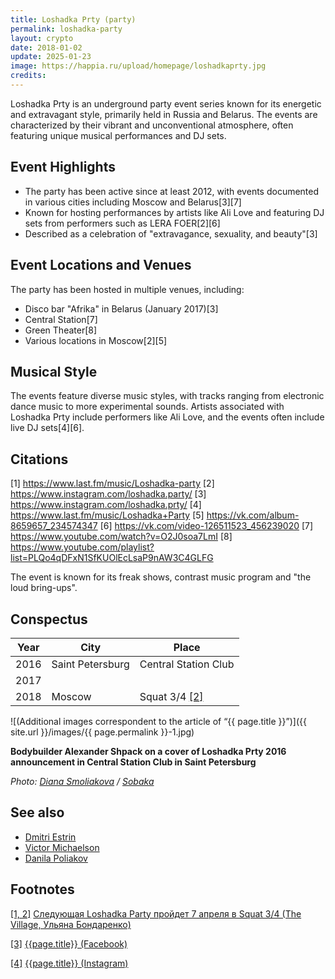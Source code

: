```yaml
---
title: Loshadka Prty (party)
permalink: loshadka-party
layout: crypto
date: 2018-01-02
update: 2025-01-23
image: https://happia.ru/upload/homepage/loshadkaprty.jpg
credits:
---
```

Loshadka Prty is an underground party event series known for its energetic and extravagant style, primarily held in Russia and Belarus. The events are characterized by their vibrant and unconventional atmosphere, often featuring unique musical performances and DJ sets.

## Event Highlights

- The party has been active since at least 2012, with events documented in various cities including Moscow and Belarus[3][7]
- Known for hosting performances by artists like Ali Love and featuring DJ sets from performers such as LERA FOER[2][6]
- Described as a celebration of "extravagance, sexuality, and beauty"[3]

## Event Locations and Venues

The party has been hosted in multiple venues, including:
- Disco bar "Afrika" in Belarus (January 2017)[3]
- Central Station[7]
- Green Theater[8]
- Various locations in Moscow[2][5]

## Musical Style

The events feature diverse music styles, with tracks ranging from electronic dance music to more experimental sounds. Artists associated with Loshadka Prty include performers like Ali Love, and the events often include live DJ sets[4][6].

## Citations

[1] https://www.last.fm/music/Loshadka-party
[2] https://www.instagram.com/loshadka.party/
[3] https://www.instagram.com/loshadka.prty/
[4] https://www.last.fm/music/Loshadka+Party
[5] https://vk.com/album-8659657_234574347
[6] https://vk.com/video-126511523_456239020
[7] https://www.youtube.com/watch?v=O2J0soa7LmI
[8] https://www.youtube.com/playlist?list=PLQo4qDFxN1SfKUOlEcLsaP9nAW3C4GLFG

The event is known for its freak shows, contrast music program and "the loud bring-ups".

## Conspectus

|Year|City|Place|
|-|-|-|
|2016|Saint Petersburg|Central Station Club|
|2017|||
|2018|Moscow|Squat 3/4 <span id="a2">[\[2\]](#f1)</span>|

![(Additional images correspondent to the article of “{{ page.title }}”)]({{ site.url }}/images/{{ page.permalink }}-1.jpg)

**Bodybuilder Alexander Shpack on a cover of Loshadka Prty 2016 announcement in Central Station Club in Saint Petersburg**

*Photo: [Diana Smoliakova](smoliakova-diana) / [Sobaka](http://www.sobaka.ru/images/image/00/70/40/41/_normal.jpeg)*

## See also

+ [Dmitri Estrin](estrin-dmitri)
+ [Victor Michaelson](michaelson-victor)
+ [Danila Poliakov](poliakov-danila)

## Footnotes

[[1, 2]](#a1) <span id="f1"></span> [Следующая Loshadka Party пройдет 7 апреля в Squat 3/4 (The Village, Ульяна Бондаренко)](http://www.the-village.ru/village/weekend/wknd-news/306567-loshadka-18)

[[3]](#a3) <span id="f3"></span> [{{page.title}} (Facebook)](https://www.facebook.com/superloshadka/)

[[4]](#a4) <span id="f4"></span> [{{page.title}} (Instagram)](https://www.instagram.com/loshadka.party/?hl=ru)
